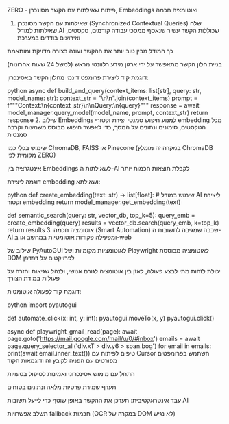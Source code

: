 ZERO - פיתוח שאילתות עם הקשר מסונכרן, Embeddings ואוטומציה חכמה
1. שאילתות עם הקשר מסונכרן (Synchronized Contextual Queries)
שלח שאילתות למודל AI שכוללות הקשר עשיר שנאסף ממסכי עבודה קודמים, טקסטים, ואירועים בודדים במערכת

כך המודל מבין טוב יותר את ההקשר ועונה בצורה מדויקת ומותאמת

בניית חלון הקשר מתאפשר על ידי ארגון מידע רלוונטי מראש (למשל 24 שעות אחרונות)

דוגמת קוד ליצירת פרומפט דינמי מחלון הקשר באסינכרון:

python
async def build_and_query(context_items: list[str], query: str, model_name: str):
    context_str = "\n\n".join(context_items)
    prompt = f\"\"\"Context:\n{context_str}\n\nQuery:\n{query}\"\"\"
    response = await model_manager.query_model(model_name, prompt, context_str)
    return response
2. שילוב Embeddings למנוע חיפוש סמנטי
יצירת וקטורי embedding מכל הטקסטים, סימונים ונתונים על המסך, כדי לאפשר חיפוש מבוסס משמעות וקרבה סמנטית

שימוש בכלי כמו ChromaDB, FAISS או Pinecone (במקרה זה מומלץ ChromaDB מקומית לפי ZERO)

אינטגרציה בין Embeddings לשאילתות ה-AI לקבלת תוצאות חכמות יותר

דוגמה ליצירת embedding ושאילתא:

python
def create_embedding(text: str) -> list[float]:
    # שימוש במודל AI ליצירת וקטור embedding
    return model_manager.get_embedding(text)

def semantic_search(query: str, vector_db, top_k=5):
    query_emb = create_embedding(query)
    results = vector_db.search(query_emb, k=top_k)
    return results
3. אוטומציה חכמה (Smart Automation)
שכבה שמגיבה לתשובות ה-AI ומפעילה פקודות אוטומטיות במחשב או ב-web

שילוב של PyAutoGUI לאוטומציות מקומיות ושל Playwright לאוטומציה מבוססת DOM לפרויקטים על דפדפן

יכולת לזהות מתי לבצע פעולה, לאזן בין אוטומציה לגורם אנושי, ולנהל שגיאות וחזרה על פעולות במידת הצורך

דוגמת קוד לפעולה אוטומטית:

python
import pyautogui

def automate_click(x: int, y: int):
    pyautogui.moveTo(x, y)
    pyautogui.click()

async def playwright_gmail_read(page):
    await page.goto('https://mail.google.com/mail/u/0/#inbox')
    emails = await page.query_selector_all('div.xT > div.y6 > span.bog')
    for email in emails:
        print(await email.inner_text())
טיפים לפיתוח עם Cursor
השתמש בפרומפטים מפורטים עם הפניה לקובץ זה ודוגמאות הקוד

התחל עם מימוש אסינכרוני ואמינות לטיפול בטעויות

תעדף שמירת פרטיות מלאה ונתונים בטוחים

עבד אינטראקטיבית: תעדכן את ההקשר באופן שוטף כדי לייעל תשובות AI

תשלב אפשרויות fallback חכמות (OCR במקרה של DOM לא נגיש)